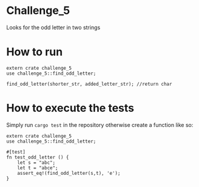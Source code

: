 # Challenge_5
Looks for the odd letter in two strings

# How to run
```
extern crate challenge_5
use challenge_5::find_odd_letter;

find_odd_letter(shorter_str, added_letter_str); //return char
```

# How to execute the tests
Simply run `cargo test` in the repository otherwise create a function like so:

```
extern crate challenge_5
use challenge_5::find_odd_letter;

#[test]
fn test_odd_letter () {
    let s = "abc";
    let t = "abce";
    assert_eq!(find_odd_letter(s,t), 'e');
}
```
